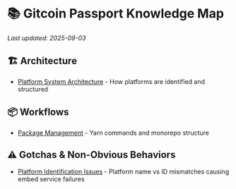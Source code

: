 # 📚 Gitcoin Passport Knowledge Map

*Last updated: 2025-09-03*

## 🏗️ Architecture
- [Platform System Architecture](architecture/platform_system.md) - How platforms are identified and structured

## 📦 Workflows
- [Package Management](workflows/package_management.md) - Yarn commands and monorepo structure

## ⚠️ Gotchas & Non-Obvious Behaviors
- [Platform Identification Issues](gotchas/platform_identification.md) - Platform name vs ID mismatches causing embed service failures
